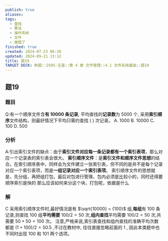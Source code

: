 ```yaml
---
publish: true
aliases: 
tags:
  - 查找
  - 算法
  - 操作系统
  - 文件
  - 做错了
finished: true
created: 2024-07-23 06:28
updated: 2024-09-21 13:12
title: 题19
TARGET DECK: 刷题::25OS-王道::第 4 章 文件管理::4.1 文件系统基础::题19
---
```

## 题19
### 题目
Q:有一个顺序文件含**有 10000 条记录**, 平均查找的**记录数**为 5000 个, 采用**索引顺序**文件结构，则最好情况下平均只需约查找 ( ) 次记录。
A. 1000 
B. 10000 
C. 100 
D. 500
### 分析
A:引出索引文件的缺点：由于**索引文件对应每一条记录都有一个索引表项**，那么对应一个记录表的索引表会很大。
**索引顺序文件**：是**索引文件和顺序文件思想**的结合。在索引顺序表中，同样会为文件建立一张索引表，但不同的是并不是每个记录对应一个索引表项，而是**一组记录对应一个索引表项**。
索引顺序文件的思想就是，先分组，再把组打包，最后对包进行管理，包内必须是比较小的，同时还得要顺序索引是快的
那么应该如何来分这个块，打包呢，依据是什么
### 解
C
采用索引顺序文件时,最好情况是有 $\sqrt{10000} = {100}$ 组,**每组**有 100 条记录,则查找 100 组**平均需要** ${100}/2 = {50}$ 次,**组内查找**平均需要 ${100}/2 = {50}$ 次,共需要 ${50} + {50} = {100}$ 次。
注意,严格来说,索引表查找和组内查找的准确平均次数都是 $( {1 + {100}}) /2 = {50.5}$ ,不过在教材中, 往往直接忽略前面的 1 , 因此本类题中也不同时出现 100 和 101 两个选项。

